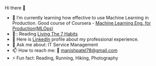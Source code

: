 Hi there 👋

- 🌱 I’m currently learning how effective to use Machine Learning in Production. Good course of Coursera - [Machine Learning Eng. for Production(MLOps)](https://www.coursera.org/specializations/machine-learning-engineering-for-production-mlops)
- 📖:: Reading [Living The 7 Habits](https://www.goodreads.com/book/show/153673.The_7_Habits_Of_Highly_Effective_People_Living_The_7_Habits)
- :office: Here is [LinkedIn](https://www.linkedin.com/in/manishpatelin/) profile about my professional experience.
- 💬 Ask me about: IT Service Management
- 📫 How to reach me: 📧 manishpatel78@gmail.com
- ⚡ Fun fact: Reading, Running, Hiking, Photography

